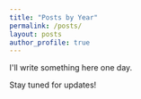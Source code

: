 ```yaml
---
title: "Posts by Year"
permalink: /posts/
layout: posts
author_profile: true
---
```


I'll write something here one day.  

Stay tuned for updates!
